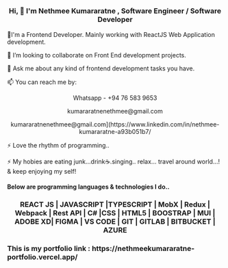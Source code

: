 

<!--
**Nethmee5/Nethmee5** is a ✨ _special_ ✨ repository because its `README.md` (this file) appears on your GitHub profile.

Here are some ideas to get you started:

- 🔭 I’m currently working on ...
- 🌱 I’m currently learning ...
- 👯 I’m looking to collaborate on ...
- 🤔 I’m looking for help with ...
- 💬 Ask me about ...
- 📫 How to reach me: ...
- 😄 Pronouns: ...
- ⚡ Fun fact: ...
-->
<h1 align="center"></h1>
<h3 align="center">Hi, 👋 I'm Nethmee Kumararatne , Software Engineer / Software Developer</h3> 
<p align="left">🔭I'm a Frontend Developer. Mainly working with ReactJS Web Application development.</p>
<p align="left">👯 I’m looking to collaborate on Front End development projects.</p>
<p align="left">💬 Ask me about any kind of frontend development tasks you have.</p>
<p align="left">📫 You can reach me by:
  <p align="center">Whatsapp - +94 76 583 9653</p>
  <p align="center">kumararatnenethmee@gmail.com</p>
  <p align="center">kumararatnenethmee@gmail.com](https://www.linkedin.com/in/nethmee-kumararatne-a93b051b7/</p>
<p align="left"> ⚡ Love the rhythm of programming..</p>
<p align="left"> ⚡ My hobies are eating junk...drink☕️.singing.. relax... travel around world...! & keep enjoying my self!</p>

<h4>Below are programming languages & technologies I do..</h4>
<h3 align="center">

  REACT JS | JAVASCRIPT |TYPESCRIPT | MobX | Redux | Webpack | Rest API | C# |CSS | HTML5 | BOOSTRAP | MUI | ADOBE XD| FIGMA | VS CODE | GIT | GITLAB | BITBUCKET  | AZURE </h3>

<h3>This is my portfolio link : https://nethmeekumararatne-portfolio.vercel.app/</h3>

                                             

